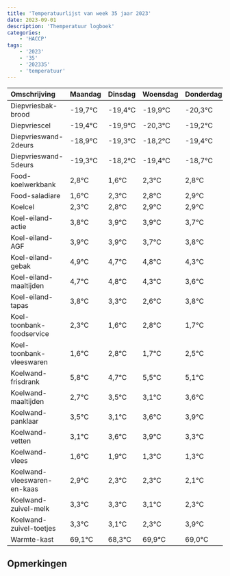 ```yaml
---
title: 'Temperatuurlijst van week 35 jaar 2023'
date: 2023-09-01
description: 'Themperatuur logboek'
categories:
    - 'HACCP'
tags:
    - '2023'
    - '35'
    - '202335'
    - 'temperatuur'
---
```

|Omschrijving|Maandag|Dinsdag|Woensdag|Donderdag|Vrijdag|Zaterdag|Zondag|
|:---|:---|:---|:---|:---|:---|:---|:---|
|Diepvriesbak-brood|-19,7°C|-19,4°C|-19,9°C|-20,3°C|-19,2°C| | |
|Diepvriescel|-19,4°C|-19,9°C|-20,3°C|-19,2°C|-20,4°C| | |
|Diepvrieswand-2deurs|-18,9°C|-19,3°C|-18,2°C|-19,4°C|-18,7°C| | |
|Diepvrieswand-5deurs|-19,3°C|-18,2°C|-19,4°C|-18,7°C|-18,2°C| | |
|Food-koelwerkbank|2,8°C|1,6°C|2,3°C|2,8°C|2,9°C| | |
|Food-saladiare|1,6°C|2,3°C|2,8°C|2,9°C|2,9°C| | |
|Koelcel|2,3°C|2,8°C|2,9°C|2,9°C|2,7°C| | |
|Koel-eiland-actie|3,8°C|3,9°C|3,9°C|3,7°C|3,8°C| | |
|Koel-eiland-AGF|3,9°C|3,9°C|3,7°C|3,8°C|3,3°C| | |
|Koel-eiland-gebak|4,9°C|4,7°C|4,8°C|4,3°C|3,6°C| | |
|Koel-eiland-maaltijden|4,7°C|4,8°C|4,3°C|3,6°C|4,8°C| | |
|Koel-eiland-tapas|3,8°C|3,3°C|2,6°C|3,8°C|2,7°C| | |
|Koel-toonbank-foodservice|2,3°C|1,6°C|2,8°C|1,7°C|2,5°C| | |
|Koel-toonbank-vleeswaren|1,6°C|2,8°C|1,7°C|2,5°C|2,1°C| | |
|Koelwand-frisdrank|5,8°C|4,7°C|5,5°C|5,1°C|5,6°C| | |
|Koelwand-maaltijden|2,7°C|3,5°C|3,1°C|3,6°C|3,9°C| | |
|Koelwand-panklaar|3,5°C|3,1°C|3,6°C|3,9°C|3,3°C| | |
|Koelwand-vetten|3,1°C|3,6°C|3,9°C|3,3°C|3,3°C| | |
|Koelwand-vlees|1,6°C|1,9°C|1,3°C|1,3°C|1,1°C| | |
|Koelwand-vleeswaren-en-kaas|2,9°C|2,3°C|2,3°C|2,1°C|1,3°C| | |
|Koelwand-zuivel-melk|3,3°C|3,3°C|3,1°C|2,3°C|3,9°C| | |
|Koelwand-zuivel-toetjes|3,3°C|3,1°C|2,3°C|3,9°C|3,0°C| | |
|Warmte-kast|69,1°C|68,3°C|69,9°C|69,0°C|68,2°C| | |

## Opmerkingen


